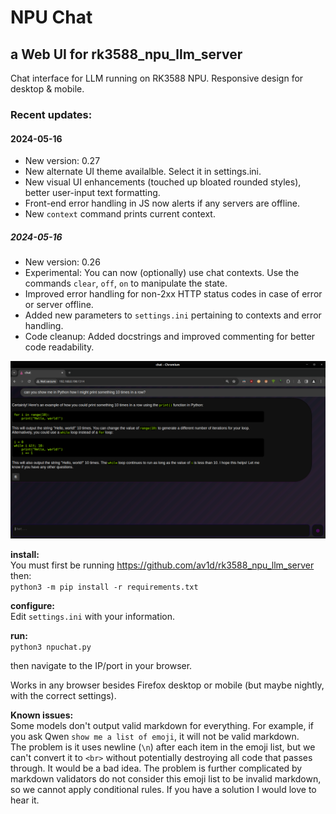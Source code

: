 # NPU Chat
## a Web UI for rk3588_npu_llm_server  

Chat interface for LLM running on RK3588 NPU. Responsive design for desktop & mobile.  

### Recent updates:  
#### 2024-05-16
* New version: 0.27
* New alternate UI theme availalble. Select it in settings.ini.
* New visual UI enhancements (touched up bloated rounded styles), better user-input text formatting.
* Front-end error handling in JS now alerts if any servers are offline.
* New `context` command prints current context.

##### 2024-05-16
* New version: 0.26
* Experimental: You can now (optionally) use chat contexts. Use the commands `clear`, `off`, `on` to manipulate the state.
* Improved error handling for non-2xx HTTP status codes in case of error or server offline.
* Added new parameters to `settings.ini` pertaining to contexts and error handling.
* Code cleanup: Added docstrings and improved commenting for better code readability.


  
![Screenshot 01](https://github.com/av1d/NPU-Chat/blob/main/screenshots/desktop.png)  


**install:**  
You must first be running https://github.com/av1d/rk3588_npu_llm_server  
then:  
`python3 -m pip install -r requirements.txt`  

**configure:**  
Edit `settings.ini` with your information.  

**run:**  
`python3 npuchat.py`  

then navigate to the IP/port in your browser.  

Works in any browser besides Firefox desktop or mobile (but maybe nightly, with the correct settings).  

**Known issues:**  
Some models don't output valid markdown for everything. For example, if you ask Qwen `show me a list of emoji`, it will not be valid markdown.  
The problem is it uses newline (`\n`) after each item in the emoji list, but we can't convert it to `<br>` without potentially destroying all code that passes through. It would be a bad idea. The problem is further complicated by markdown validators do not consider this emoji list to be invalid markdown, so we cannot apply conditional rules. If you have a solution I would love to hear it.

